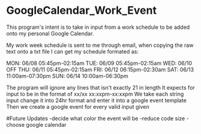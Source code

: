 # GoogleCalendar_Work_Event
This program's intent is to take in input from a work schedule to be added onto my personal Google Calendar.

My work week schedule is sent to me through email, when copying the raw text onto a txt file I can get my schedule formated as:

MON:
06/08	05:45pm-02:15am
TUE:
06/09	05:45pm-02:15am
WED:
06/10	OFF
THU:
06/11	05:45pm-02:15am
FRI:
06/12	06:15pm-02:30am
SAT:
06/13	11:00am-07:30pm
SUN:
06/14	10:00am-06:30pm

The program will ignore any lines that isn't exactly 21 in length
It expects for input to be in the format of xx/xx xx:xxpm-xx:xxpm
We take each string input change it into 24hr format and enter it into a google event template
Then we create a google event for every valid input given

#Future Updates
-decide what color the event will be
-reduce code size
-choose google calendar




